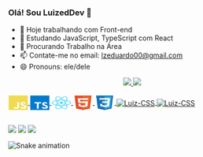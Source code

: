 ### Olá! Sou LuizedDev 👋

- 🔭 Hoje trabalhando com Front-end
- 🌱 Estudando JavaScript, TypeScript com React
- 👯 Procurando Trabalho na Área
- 📫 Contate-me no email: lzeduardo00@gmail.com
- 😄 Pronouns: ele/dele

<div align="center">
  <a href="https://github.com/LuizedDev">
  <img height="180em" src="https://github-readme-stats.vercel.app/api?username=LuizedDev&show_icons=true&theme=algolia&include_all_commits=true&count_private=true"/>
  <img height="180em" src="https://github-readme-stats.vercel.app/api/top-langs/?username=LuizedDev&layout=compact&langs_count=7&theme=algolia"/>
</div>

<div style="display: inline_block"><br>
  <img align="center" alt="Luiz-Js" height="30" width="40" src="https://raw.githubusercontent.com/devicons/devicon/master/icons/javascript/javascript-plain.svg">
  <img align="center" alt="Luiz-Ts" height="30" width="40" src="https://raw.githubusercontent.com/devicons/devicon/master/icons/typescript/typescript-plain.svg">
  <img align="center" alt="Luiz-React" height="30" width="40" src="https://raw.githubusercontent.com/devicons/devicon/master/icons/react/react-original.svg">
  <img align="center" alt="Luiz-HTML" height="30" width="40" src="https://raw.githubusercontent.com/devicons/devicon/master/icons/html5/html5-original.svg">
  <img align="center" alt="Luiz-CSS" height="30" width="40" src="https://raw.githubusercontent.com/devicons/devicon/master/icons/css3/css3-original.svg">
  <img align="center" alt="Luiz-CSS" height="35" width="40" src="https://cdn.jsdelivr.net/gh/devicons/devicon/icons/bootstrap/bootstrap-original.svg">
  <img align="center" alt="Luiz-CSS" height="35" width="40" src="https://cdn.jsdelivr.net/gh/devicons/devicon/icons/php/php-plain.svg">
</div>

##

<div>
  <a href = "mailto:lzeduardo00@gmail.com"><img src="https://img.shields.io/badge/Gmail-D14836?style=for-the-badge&logo=gmail&logoColor=white" target="_blank"></a>
  <a href="https://www.linkedin.com/in/luiz-eduardo-26907a192/" target="_blank"><img src="https://img.shields.io/badge/-LinkedIn-%230077B5?style=for-the-badge&logo=linkedin&logoColor=white" target="_blank"></a>
  <a href="https://api.whatsapp.com/send?phone=5538997505131&text=Quero%20trabalhar%20com%20voc%C3%AA!" target="_blank"><img src="https://img.shields.io/badge/WhatsApp-25D366?style=for-the-badge&logo=whatsapp&logoColor=white" target="_blank"></a>
  
  ![Snake animation](https://github.com/LuizedDev/LuizedDev/blob/output/github-contribution-grid-snake.svg)
</div>
